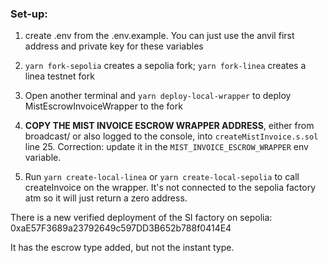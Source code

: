 ### Set-up:

1) create .env from the .env.example. You can just use the anvil first address and private key for these variables

2) `yarn fork-sepolia` creates a sepolia fork; `yarn fork-linea` creates a linea testnet fork

3) Open another terminal and `yarn deploy-local-wrapper` to deploy MistEscrowInvoiceWrapper to the fork
 
4) **COPY THE MIST INVOICE ESCROW WRAPPER ADDRESS**, either from broadcast/ or also logged to the console, into `createMistInvoice.s.sol` line 25. Correction: update it in the `MIST_INVOICE_ESCROW_WRAPPER` env variable.

5) Run `yarn create-local-linea` or `yarn create-local-sepolia` to call createInvoice on the wrapper. It's not connected to the sepolia factory atm so it will just return a zero address.

There is a new verified deployment of the SI factory on sepolia: 0xaE57F3689a23792649c597DD3B652b788f0414E4

It has the escrow type added, but not the instant type.